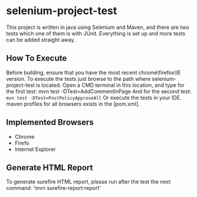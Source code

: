 # selenium-project-test
This project is written in java using Selenium and Maven, and there are two tests which one of them is with JUnit.
Everything is set up and more tests can be added straight away.

## How To Execute
Before building, ensure that you have the most recent chrome\firefox\IE version.
To execute the tests just browse to the path where selenium-project-test is located.
Open a CMD terminal in this location, and type for the first test: mvn test -DTest=AddCommentInPage
And for the second test: `mvn test -DTest=PostPolicyApproveAll`
Or execute the tests in your IDE. maven profiles for all browsers exists in the [pom.xml].

## Implemented Browsers
* Chrome
* Firefo
* Internet Explorer

## Generate HTML Report
To generate surefire HTML report, please run after the test the next command: 'mvn surefire-report:report'